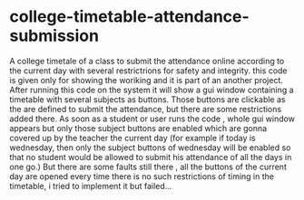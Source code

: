 # college-timetable-attendance-submission
A college timetale of a class to submit the attendance online according to the current day with several restrictrions for safety and integrity.
this code is given only for showing the woriking and it is part of an another project. After running this code on the system it will show a gui window containing a timetable with several subjects as buttons. Those buttons are clickable as the are defined to submit the attendance, but there are some restrictions added there. As soon as a student or user runs the code , whole gui window appears but only those subject buttons are enabled which are gonna covered up by the teacher the current day (for example if today is wednesday, then only the subject buttons of wednesday will be enabled so that no student would be allowed to submit his attendance of all the days in one go.)
But there are some faults still there , all the buttons of the current day are opened every time there is no such restrictions of timing in the timetable, i tried to implement it but failed...
